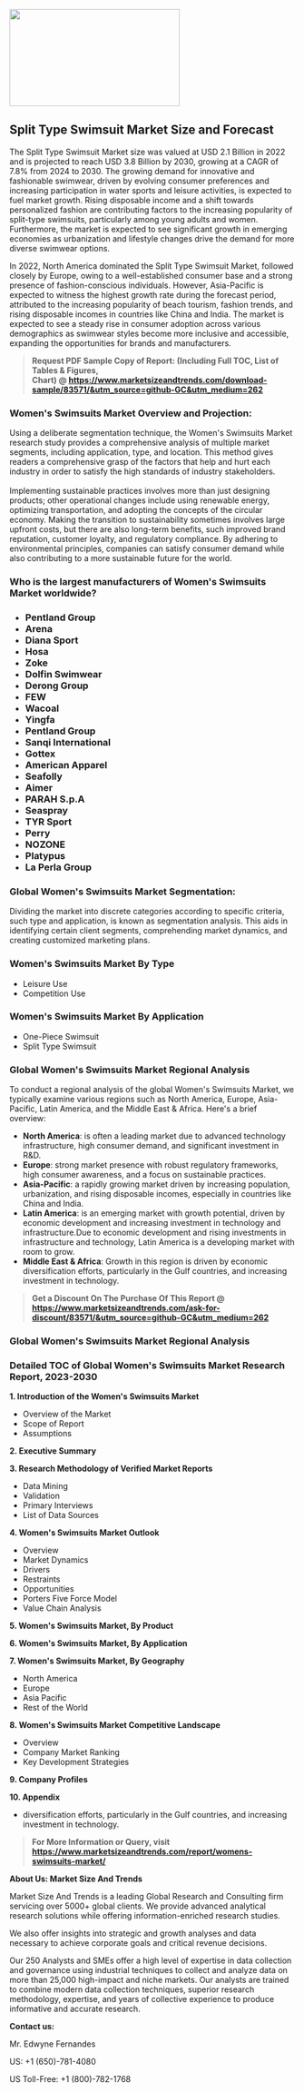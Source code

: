 <p><img class="alignnone size-medium wp-image-20088" src="https://ffe5etoiles.com/wp-content/uploads/2024/12/MST1-300x171.png" alt="" width="300" height="171" /></p><h2>Split Type Swimsuit Market Size and Forecast</h2><p>The Split Type Swimsuit Market size was valued at USD 2.1 Billion in 2022 and is projected to reach USD 3.8 Billion by 2030, growing at a CAGR of 7.8% from 2024 to 2030. The growing demand for innovative and fashionable swimwear, driven by evolving consumer preferences and increasing participation in water sports and leisure activities, is expected to fuel market growth. Rising disposable income and a shift towards personalized fashion are contributing factors to the increasing popularity of split-type swimsuits, particularly among young adults and women. Furthermore, the market is expected to see significant growth in emerging economies as urbanization and lifestyle changes drive the demand for more diverse swimwear options.</p><p>In 2022, North America dominated the Split Type Swimsuit Market, followed closely by Europe, owing to a well-established consumer base and a strong presence of fashion-conscious individuals. However, Asia-Pacific is expected to witness the highest growth rate during the forecast period, attributed to the increasing popularity of beach tourism, fashion trends, and rising disposable incomes in countries like China and India. The market is expected to see a steady rise in consumer adoption across various demographics as swimwear styles become more inclusive and accessible, expanding the opportunities for brands and manufacturers.</p></p><blockquote id="" class=""><strong>Request PDF Sample Copy of Report: (Including Full TOC, List of Tables &amp; Figures, Chart)&nbsp;@&nbsp;<strong><a href="https://www.marketsizeandtrends.com/download-sample/83571/&utm_source=github-GC&utm_medium=262" target="_blank">https://www.marketsizeandtrends.com/download-sample/83571/&utm_source=github-GC&utm_medium=262</a></strong></strong></blockquote><h3 id="" class="">Women's Swimsuits Market&nbsp;Overview and Projection:</h3><p id="" class="">Using a deliberate segmentation technique, the Women's Swimsuits Market research study provides a comprehensive analysis of multiple market segments, including application, type, and location. This method gives readers a comprehensive grasp of the factors that help and hurt each industry in order to satisfy the high standards of industry stakeholders. <br /> <br />Implementing sustainable practices involves more than just designing products; other operational changes include using renewable energy, optimizing transportation, and adopting the concepts of the circular economy. Making the transition to sustainability sometimes involves large upfront costs, but there are also long-term benefits, such improved brand reputation, customer loyalty, and regulatory compliance. By adhering to environmental principles, companies can satisfy consumer demand while also contributing to a more sustainable future for the world.</p><h3 id="" class="">Who is the largest manufacturers of&nbsp;Women's Swimsuits Market worldwide?</h3><h3 class=""><p><ul><li>Pentland Group </li><li> Arena </li><li> Diana Sport </li><li> Hosa </li><li> Zoke </li><li> Dolfin Swimwear </li><li> Derong Group </li><li> FEW </li><li> Wacoal </li><li> Yingfa </li><li> Pentland Group </li><li> Sanqi International </li><li> Gottex </li><li> American Apparel </li><li> Seafolly </li><li> Aimer </li><li> PARAH S.p.A </li><li> Seaspray </li><li> TYR Sport </li><li> Perry </li><li> NOZONE </li><li> Platypus </li><li> La Perla Group</li></ul></p></h3><h3 id="" class="">Global&nbsp;Women's Swimsuits Market Segmentation:</h3><p id="" class="">Dividing the market into discrete categories according to specific criteria, such type and application, is known as segmentation analysis. This aids in identifying certain client segments, comprehending market dynamics, and creating customized marketing plans.</p><h3 id="" class="">Women's Swimsuits Market&nbsp;By Type</h3><p><p><ul><li>Leisure Use</li><li> Competition Use</p></li></ul></p></p><h3 id="" class="">Women's Swimsuits Market&nbsp;By Application</h3><p class=""><p><ul><li>One-Piece Swimsuit</li><li> Split Type Swimsuit</li></ul></p></p><h3 id="" class="">Global Women's Swimsuits Market Regional Analysis</h3><p id="" class="">To conduct a regional analysis of the global Women's Swimsuits Market, we typically examine various regions such as North America, Europe, Asia-Pacific, Latin America, and the Middle East &amp; Africa. Here's a brief overview:</p><ul><li><strong>North America</strong>: is often a leading market due to advanced technology infrastructure, high consumer demand, and significant investment in R&amp;D.</li><li><strong>Europe</strong>: strong market presence with robust regulatory frameworks, high consumer awareness, and a focus on sustainable practices.</li><li><strong>Asia-Pacific</strong>: a rapidly growing market driven by increasing population, urbanization, and rising disposable incomes, especially in countries like China and India.</li><li><strong>Latin America</strong>: is an emerging market with growth potential, driven by economic development and increasing investment in technology and infrastructure.Due to economic development and rising investments in infrastructure and technology, Latin America is a developing market with room to grow.</li><li><strong>Middle East &amp; Africa</strong>: Growth in this region is driven by economic diversification efforts, particularly in the Gulf countries, and increasing investment in technology.</li></ul><blockquote id="" class=""><strong>Get a Discount On The Purchase Of This Report @ <strong><a href="https://www.marketsizeandtrends.com/ask-for-discount/83571/&utm_source=github-GC&utm_medium=262" target="_blank">https://www.marketsizeandtrends.com/ask-for-discount/83571/&utm_source=github-GC&utm_medium=262</a></strong></strong></blockquote><h3 id="" class="">Global Women's Swimsuits Market Regional Analysis</h3><h3 id="" class="">Detailed TOC of Global Women's Swimsuits Market Research Report, 2023-2030</h3><p id="" class=""><strong>1. Introduction of the Women's Swimsuits Market</strong></p><ul><li>Overview of the Market</li><li>Scope of Report</li><li>Assumptions</li></ul><p id="" class=""><strong>2. Executive Summary</strong></p><p id="" class=""><strong>3. Research Methodology of Verified Market Reports</strong></p><ul><li>Data Mining</li><li>Validation</li><li>Primary Interviews</li><li>List of Data Sources</li></ul><p id="" class=""><strong>4. Women's Swimsuits Market Outlook</strong></p><ul><li>Overview</li><li>Market Dynamics</li><li>Drivers</li><li>Restraints</li><li>Opportunities</li><li>Porters Five Force Model</li><li>Value Chain Analysis</li></ul><p id="" class=""><strong>5. Women's Swimsuits Market, By Product</strong></p><p id="" class=""><strong>6. Women's Swimsuits Market, By Application</strong></p><p id="" class=""><strong>7. Women's Swimsuits Market, By Geography</strong></p><ul><li>North America</li><li>Europe</li><li>Asia Pacific</li><li>Rest of the World</li></ul><p id="" class=""><strong>8. Women's Swimsuits Market Competitive Landscape</strong></p><ul><li>Overview</li><li>Company Market Ranking</li><li>Key Development Strategies</li></ul><p id="" class=""><strong>9. Company Profiles</strong></p><p id="" class=""><strong>10. Appendix</strong></p><ul><li>diversification efforts, particularly in the Gulf countries, and increasing investment in technology.</li></ul><blockquote id="" class=""><strong>For More Information or Query, visit <strong><strong><a href="https://www.marketsizeandtrends.com/report/womens-swimsuits-market/" target="_blank">https://www.marketsizeandtrends.com/report/womens-swimsuits-market/</a></strong></strong></strong></blockquote><p id="" class=""><strong>About Us: Market Size And Trends</strong></p><p id="" class="">Market Size And Trends is a leading Global Research and Consulting firm servicing over 5000+ global clients. We provide advanced analytical research solutions while offering information-enriched research studies.</p><p id="" class="">We also offer insights into strategic and growth analyses and data necessary to achieve corporate goals and critical revenue decisions.</p><p id="" class="">Our 250 Analysts and SMEs offer a high level of expertise in data collection and governance using industrial techniques to collect and analyze data on more than 25,000 high-impact and niche markets. Our analysts are trained to combine modern data collection techniques, superior research methodology, expertise, and years of collective experience to produce informative and accurate research.</p><p id="" class=""><strong>Contact us:</strong></p><p id="" class="">Mr. Edwyne Fernandes</p><p id="" class="">US: +1 (650)-781-4080</p><p id="" class="">US Toll-Free: +1 (800)-782-1768</p>
